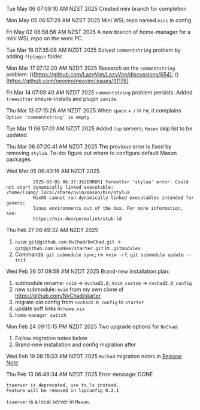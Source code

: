 Tue May 06 07:09:10 AM NZST 2025
Created mini branch for completion

Mon May 05 06:57:29 AM NZST 2025
Mini WSL repo named `mini` in config

Fri May 02 06:58:56 AM NZST 2025
A new branch of home-manager for a mini WSL repo on the work PC.

Tue Mar 18 07:35:08 AM NZDT 2025
Solved `commentstring` problem by adding `ftplugin` folder.

Mon Mar 17 07:12:20 AM NZDT 2025
Research on the `commentstring` problem: ()[https://github.com/LazyVim/LazyVim/discussions/654]; ()[https://github.com/neovim/neovim/issues/31178]

Fri Mar 14 07:09:40 AM NZDT 2025
`commentstring` problem persists. Added `treesitter` ensure-installs and plugin
`ionide`.

Thu Mar 13 07:15:26 AM NZDT 2025
When `space` + `/` in `F#`, it complains `Option 'commentstring' is empty`.

Tue Mar 11 06:57:01 AM NZDT 2025
Added `lsp` servers; `Mason` skip list to be updated.

Thu Mar 06 07:20:41 AM NZDT 2025
The previous error is fixed by removing `stylua`. To-do: figure out where to
configure default Mason packages.

Wed Mar 05 06:40:16 AM NZDT 2025
```
          2025-03-05 06:37:35[ERROR] Formatter 'stylua' error: Could not start dynamically linked executable: /home/liang/.local/share/nvim/mason/bin/stylua
          NixOS cannot run dynamically linked executables intended for generic
          linux environments out of the box. For more information, see:
          https://nix.dev/permalink/stub-ld

```

Thu Feb 27 06:49:32 AM NZDT 2025
1. `nvim`: `git@github.com:NvChad/NvChad.git` → `git@github.com:kumkee/starter.git`
in `.gitmodules`.
1. Commands: `git submodule sync`; `rm nvim -rf`; `git submodule update --init`

Wed Feb 26 07:09:59 AM NZDT 2025
Brand-new installation plan: 
1. submodule rename: `nvim` → `nvchad2.0`; `nvim_custom` → `nvchad2.0_config`
1. new submodule: `nvim` from my own clone of https://github.com/NvChad/starter
1. migrate old config from `nvchad2.0_config` to `starter`
1. update soft links in `home.nix`
1. `home-manager switch`

Mon Feb 24 09:15:15 PM NZDT 2025
Two upgrade options for `NvChad`:
1. Follow migration notes below
2. Brand-new installation and config migration after

Wed Feb 19 06:15:03 AM NZDT 2025
`NvChad` migration notes in [Release Note](https://nvchad.com/news/v2.5_release/)

Thu Feb 13 06:49:34 AM NZDT 2025
Error message: DONE
```
tsserver is deprecated, use ts_ls instead.
Feature will be removed in lspconfig 0.2.1
```
`tsserver` is a local server in `Mason`.
